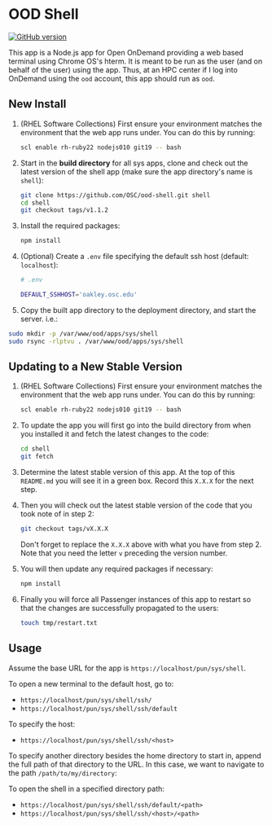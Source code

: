 # OOD Shell

[![GitHub version](https://badge.fury.io/gh/OSC%2Food-shell.svg)](https://badge.fury.io/gh/OSC%2Food-shell)

This app is a Node.js app for Open OnDemand providing a web based terminal
using Chrome OS's hterm. It is meant to be run as the user (and on behalf of
the user) using the app. Thus, at an HPC center if I log into OnDemand using
the `ood` account, this app should run as `ood`.

## New Install

1.  (RHEL Software Collections) First ensure your environment matches the
    environment that the web app runs under. You can do this by running:

    ```sh
    scl enable rh-ruby22 nodejs010 git19 -- bash
    ```

3.  Start in the **build directory** for all sys apps, clone and check out the
    latest version of the shell app (make sure the app directory's name is
    `shell`):

    ```sh
    git clone https://github.com/OSC/ood-shell.git shell
    cd shell
    git checkout tags/v1.1.2
    ```

4.  Install the required packages:

    ```sh
    npm install
    ```

5.  (Optional) Create a `.env` file specifying the default ssh host (default:
    `localhost`):

    ```sh
    # .env

    DEFAULT_SSHHOST='oakley.osc.edu'
    ```

6. Copy the built app directory to the deployment directory, and start the server. i.e.:

  ```sh
  sudo mkdir -p /var/www/ood/apps/sys/shell
  sudo rsync -rlptvu . /var/www/ood/apps/sys/shell
  ```

## Updating to a New Stable Version

1.  (RHEL Software Collections) First ensure your environment matches the
    environment that the web app runs under. You can do this by running:

    ```sh
    scl enable rh-ruby22 nodejs010 git19 -- bash
    ```
2.  To update the app you will first go into the build directory from when you
    installed it and fetch the latest changes to the code:

    ```sh
    cd shell
    git fetch
    ```

3.  Determine the latest stable version of this app. At the top of this
    `README.md` you will see it in a green box. Record this `X.X.X` for the
    next step.

4.  Then you will check out the latest stable version of the code that you took
    note of in step 2:

    ```sh
    git checkout tags/vX.X.X
    ```

    Don't forget to replace the `X.X.X` above with what you have from step 2.
    Note that you need the letter `v` preceding the version number.

5.  You will then update any required packages if necessary:

    ```sh
    npm install
    ```

6.  Finally you will force all Passenger instances of this app to restart so
    that the changes are successfully propagated to the users:

    ```sh
    touch tmp/restart.txt
    ```

## Usage

Assume the base URL for the app is `https://localhost/pun/sys/shell`.

To open a new terminal to the default host, go to:

- `https://localhost/pun/sys/shell/ssh/`
- `https://localhost/pun/sys/shell/ssh/default`

To specify the host:

- `https://localhost/pun/sys/shell/ssh/<host>`

To specify another directory besides the home directory to start in, append the
full path of that directory to the URL. In this case, we want to navigate to
the path `/path/to/my/directory`:

To open the shell in a specified directory path:

- `https://localhost/pun/sys/shell/ssh/default/<path>`
- `https://localhost/pun/sys/shell/ssh/<host>/<path>`
